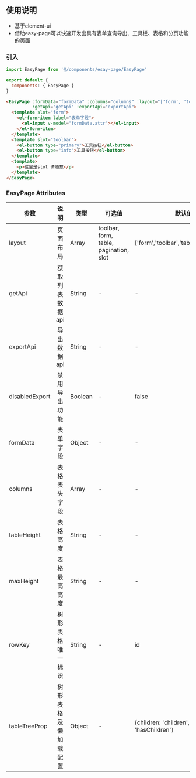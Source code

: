 ## 使用说明

- 基于element-ui
- 借助easy-page可以快速开发出具有表单查询导出、工具栏、表格和分页功能的页面

### 引入

``` js
import EasyPage from '@/components/esay-page/EasyPage'

export default {
  components: { EasyPage }
}
```

``` html
<EasyPage :formData="formData" :columns="columns" :layout="['form', 'toolbar', 'table', 'pagination', 'slot']"
          :getApi="getApi" :exportApi="exportApi">
  <template slot="form">
    <el-form-item label="表单字段">
      <el-input v-model="formData.attr"></el-input>
    </el-form-item>
  </template>
  <template slot="toolbar">
    <el-button type="primary">工具按钮</el-button>
    <el-button type="info">工具按钮</el-button>
  </template>
  <template>
    <p>这里是slot 请随意</p> 
  </template>
</EasyPage>
```

### EasyPage Attributes

| 参数 | 说明 | 类型 | 可选值 | 默认值 |
| ---- | :----: | ---- | ---- | ------ |
| layout | 页面布局 | Array | toolbar, form, table, pagination, slot | ['form','toolbar','table','pagination'] |
| getApi | 获取列表数据api | String | - | - |
| exportApi | 导出数据api | String | - | - |
| disabledExport | 禁用导出功能 | Boolean | - | false |
| formData | 表单字段 | Object | - | - |
| columns | 表格表头字段 | Array | - | - |
| tableHeight | 表格高度 | String | - | - |
| maxHeight | 表格最高高度 | String | - | - |
| rowKey | 树形表格唯一标识 | String | - | id |
| tableTreeProp | 树形表格及懒加载配置 | Object | - | {children: 'children', hasChildren: 'hasChildren'} |
